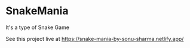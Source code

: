 # SnakeMania
It's a type of Snake Game


See this project live at https://snake-mania-by-sonu-sharma.netlify.app/

